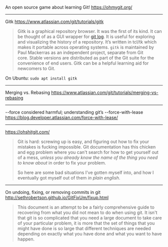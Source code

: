 
An open source game about learning Git!
https://ohmygit.org/

---

Gitk
https://www.atlassian.com/git/tutorials/gitk

> Gitk is a graphical repository browser. It was the first of its kind. It can be thought of as a GUI wrapper for [git log](https://www.atlassian.com/git/tutorials/git-log). It is useful for exploring and visualizing the history of a repository. It’s written in tcl/tk which makes it portable across operating systems. `gitk` is maintained by Paul Mackerras as an independent project, separate from Git core. Stable versions are distributed as part of the Git suite for the convenience of end users. Gitk can be a helpful learning aid for newcomers to Git.

On Ubuntu: `sudo apt install gitk`

---

Merging vs. Rebasing
https://www.atlassian.com/git/tutorials/merging-vs-rebasing

---

--force considered harmful; understanding git’s --force-with-lease
https://blog.developer.atlassian.com/force-with-lease/

---

https://ohshitgit.com/

> Git is hard: screwing up is easy, and figuring out how to fix your mistakes is fucking impossible. Git documentation has this chicken and egg problem where you can't search for how to get yourself out of a mess, _unless you already know the name of the thing you need to know about_ in order to fix your problem.
>
> So here are some bad situations I've gotten myself into, and how I eventually got myself out of them _in plain english_.

---

On undoing, fixing, or removing commits in git
http://sethrobertson.github.io/GitFixUm/fixup.html

> This document is an attempt to be a fairly comprehensive guide to recovering from what you did not mean to do when using git. It isn't that git is so complicated that you need a large document to take care of your particular problem, it is more that the set of things that you might have done is so large that different techniques are needed depending on exactly what you have done and what you want to have happen.